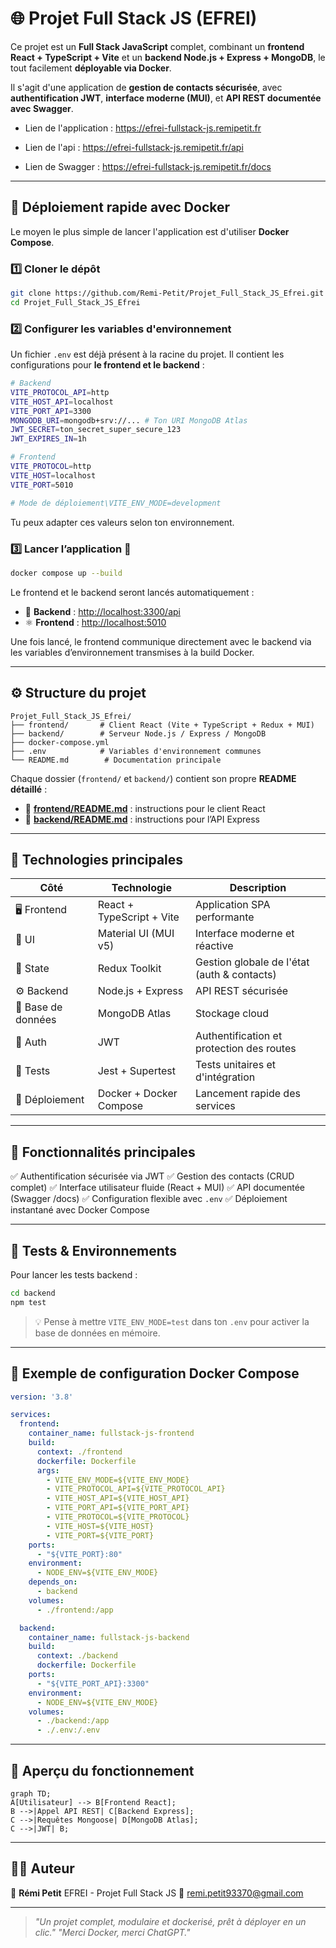 # 🌐 Projet Full Stack JS (EFREI)

Ce projet est un **Full Stack JavaScript** complet, combinant un **frontend React + TypeScript + Vite** et un **backend Node.js + Express + MongoDB**, le tout facilement **déployable via Docker**.

Il s'agit d'une application de **gestion de contacts sécurisée**, avec **authentification JWT**, **interface moderne (MUI)**, et **API REST documentée avec Swagger**.

* Lien de l'application : https://efrei-fullstack-js.remipetit.fr

* Lien de l'api : https://efrei-fullstack-js.remipetit.fr/api

* Lien de Swagger : https://efrei-fullstack-js.remipetit.fr/docs

---

## 🚀 Déploiement rapide avec Docker

Le moyen le plus simple de lancer l'application est d'utiliser **Docker Compose**.

### 1️⃣ Cloner le dépôt

```bash
git clone https://github.com/Remi-Petit/Projet_Full_Stack_JS_Efrei.git
cd Projet_Full_Stack_JS_Efrei
```

### 2️⃣ Configurer les variables d'environnement

Un fichier `.env` est déjà présent à la racine du projet.
Il contient les configurations pour **le frontend et le backend** :

```bash
# Backend
VITE_PROTOCOL_API=http
VITE_HOST_API=localhost
VITE_PORT_API=3300
MONGODB_URI=mongodb+srv://... # Ton URI MongoDB Atlas
JWT_SECRET=ton_secret_super_secure_123
JWT_EXPIRES_IN=1h

# Frontend
VITE_PROTOCOL=http
VITE_HOST=localhost
VITE_PORT=5010

# Mode de déploiement\VITE_ENV_MODE=development
```

Tu peux adapter ces valeurs selon ton environnement.

### 3️⃣ Lancer l’application 🚢

```bash
docker compose up --build
```

Le frontend et le backend seront lancés automatiquement :

* 🧠 **Backend** : [http://localhost:3300/api](http://localhost:3300/api)
* ⚛️ **Frontend** : [http://localhost:5010](http://localhost:5010)

Une fois lancé, le frontend communique directement avec le backend via les variables d’environnement transmises à la build Docker.

---

## ⚙️ Structure du projet

```
Projet_Full_Stack_JS_Efrei/
├── frontend/       # Client React (Vite + TypeScript + Redux + MUI)
├── backend/        # Serveur Node.js / Express / MongoDB
├── docker-compose.yml
├── .env            # Variables d'environnement communes
└── README.md        # Documentation principale
```

Chaque dossier (`frontend/` et `backend/`) contient son propre **README détaillé** :

* 📘 **[frontend/README.md](./frontend/README.md)** : instructions pour le client React
* 📗 **[backend/README.md](./backend/README.md)** : instructions pour l’API Express

---

## 🧩 Technologies principales

| Côté               | Technologie               | Description                                 |
| ------------------ | ------------------------- | ------------------------------------------- |
| 🖥️ Frontend       | React + TypeScript + Vite | Application SPA performante                 |
| 🎨 UI              | Material UI (MUI v5)      | Interface moderne et réactive               |
| 🔄 State           | Redux Toolkit             | Gestion globale de l'état (auth & contacts) |
| ⚙️ Backend         | Node.js + Express         | API REST sécurisée                          |
| 🧮 Base de données | MongoDB Atlas             | Stockage cloud                              |
| 🔐 Auth            | JWT                       | Authentification et protection des routes   |
| 🧾 Tests           | Jest + Supertest          | Tests unitaires et d'intégration            |
| 🐳 Déploiement     | Docker + Docker Compose   | Lancement rapide des services               |

---

## 🔑 Fonctionnalités principales

✅ Authentification sécurisée via JWT
✅ Gestion des contacts (CRUD complet)
✅ Interface utilisateur fluide (React + MUI)
✅ API documentée (Swagger /docs)
✅ Configuration flexible avec `.env`
✅ Déploiement instantané avec Docker Compose

---

## 🧪 Tests & Environnements

Pour lancer les tests backend :

```bash
cd backend
npm test
```

> 💡 Pense à mettre `VITE_ENV_MODE=test` dans ton `.env` pour activer la base de données en mémoire.

---

## 📜 Exemple de configuration Docker Compose

```yaml
version: '3.8'

services:
  frontend:
    container_name: fullstack-js-frontend
    build:
      context: ./frontend
      dockerfile: Dockerfile
      args:
        - VITE_ENV_MODE=${VITE_ENV_MODE}
        - VITE_PROTOCOL_API=${VITE_PROTOCOL_API}
        - VITE_HOST_API=${VITE_HOST_API}
        - VITE_PORT_API=${VITE_PORT_API}
        - VITE_PROTOCOL=${VITE_PROTOCOL}
        - VITE_HOST=${VITE_HOST}
        - VITE_PORT=${VITE_PORT}
    ports:
      - "${VITE_PORT}:80"
    environment:
      - NODE_ENV=${VITE_ENV_MODE}
    depends_on:
      - backend
    volumes:
      - ./frontend:/app

  backend:
    container_name: fullstack-js-backend
    build:
      context: ./backend
      dockerfile: Dockerfile
    ports:
      - "${VITE_PORT_API}:3300"
    environment:
      - NODE_ENV=${VITE_ENV_MODE}
    volumes:
      - ./backend:/app
      - ./.env:/.env
```

---

## 🧭 Aperçu du fonctionnement

```mermaid
graph TD;
A[Utilisateur] --> B[Frontend React];
B -->|Appel API REST| C[Backend Express];
C -->|Requêtes Mongoose| D[MongoDB Atlas];
C -->|JWT| B;
```

---

## 👨‍💻 Auteur

👤 **Rémi Petit**
EFREI - Projet Full Stack JS
📧 [remi.petit93370@gmail.com](mailto:remi.petit93370@gmail.com)

---

> *"Un projet complet, modulaire et dockerisé, prêt à déployer en un clic."*
> *"Merci Docker, merci ChatGPT."*
